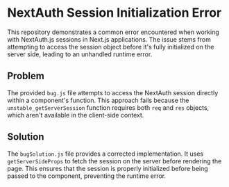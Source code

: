 # NextAuth Session Initialization Error

This repository demonstrates a common error encountered when working with NextAuth.js sessions in Next.js applications. The issue stems from attempting to access the session object before it's fully initialized on the server side, leading to an unhandled runtime error.

## Problem

The provided `bug.js` file attempts to access the NextAuth session directly within a component's function. This approach fails because the `unstable_getServerSession` function requires both `req` and `res` objects, which aren't available in the client-side context. 

## Solution

The `bugSolution.js` file provides a corrected implementation.  It uses `getServerSideProps` to fetch the session on the server before rendering the page. This ensures that the session is properly initialized before being passed to the component, preventing the runtime error.